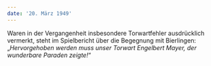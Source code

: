 ```yaml
---
date: '20. März 1949'
---
```


Waren in der Vergangenheit insbesondere Torwartfehler ausdrücklich vermerkt, steht im Spielbericht über die Begegnung mit Bierlingen: „_Hervorgehoben werden muss unser Torwart Engelbert Mayer, der wunderbare Paraden zeigte!_“
